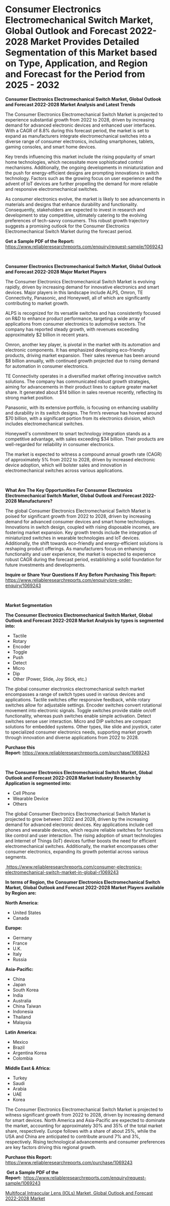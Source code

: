 <p><h1>Consumer Electronics Electromechanical Switch Market, Global Outlook and Forecast 2022-2028 Market Provides Detailed Segmentation of this Market based on Type, Application, and Region and Forecast for the Period from 2025 - 2032</h1></p><p><strong>Consumer Electronics Electromechanical Switch Market, Global Outlook and Forecast 2022-2028 Market Analysis and Latest Trends</strong></p>
<p><p>The Consumer Electronics Electromechanical Switch Market is projected to experience substantial growth from 2022 to 2028, driven by increasing demand for advanced electronic devices and enhanced user interfaces. With a CAGR of 8.8% during this forecast period, the market is set to expand as manufacturers integrate electromechanical switches into a diverse range of consumer electronics, including smartphones, tablets, gaming consoles, and smart home devices.</p><p>Key trends influencing this market include the rising popularity of smart home technologies, which necessitate more sophisticated control mechanisms. Additionally, the ongoing developments in miniaturization and the push for energy-efficient designs are prompting innovations in switch technology. Factors such as the growing focus on user experience and the advent of IoT devices are further propelling the demand for more reliable and responsive electromechanical switches.</p><p>As consumer electronics evolve, the market is likely to see advancements in materials and designs that enhance durability and functionality. Consequently, stakeholders are expected to invest in research and development to stay competitive, ultimately catering to the evolving preferences of tech-savvy consumers. This robust growth trajectory suggests a promising outlook for the Consumer Electronics Electromechanical Switch Market during the forecast period.</p></p>
<p><strong>Get a Sample PDF of the Report:&nbsp;</strong> <a href="https://www.reliableresearchreports.com/enquiry/request-sample/1069243?utm_campaign=2957&utm_medium=2&utm_source=Github&utm_content=ia&utm_term=21032025&utm_id=consumer-electronics-electromechanical-switch-market-global-outlook-and-forecast-2022-2028">https://www.reliableresearchreports.com/enquiry/request-sample/1069243</a></p>
<p>&nbsp;</p>
<p><strong>Consumer Electronics Electromechanical Switch Market, Global Outlook and Forecast 2022-2028 Major Market Players</strong></p>
<p><p>The Consumer Electronics Electromechanical Switch Market is evolving rapidly, driven by increasing demand for innovative electronics and smart devices. Major players in this landscape include ALPS, Omron, TE Connectivity, Panasonic, and Honeywell, all of which are significantly contributing to market growth.</p><p>ALPS is recognized for its versatile switches and has consistently focused on R&D to enhance product performance, targeting a wide array of applications from consumer electronics to automotive sectors. The company has reported steady growth, with revenues exceeding approximately $2 billion in recent years.</p><p>Omron, another key player, is pivotal in the market with its automation and electronic components. It has emphasized developing eco-friendly products, driving market expansion. Their sales revenue has been around $8 billion annually, with continued growth projected due to rising demand for automation in consumer electronics.</p><p>TE Connectivity operates in a diversified market offering innovative switch solutions. The company has communicated robust growth strategies, aiming for advancements in their product lines to capture greater market share. It generated about $14 billion in sales revenue recently, reflecting its strong market position.</p><p>Panasonic, with its extensive portfolio, is focusing on enhancing usability and durability in its switch designs. The firm’s revenue has hovered around $70 billion, with a significant portion from its electronics division, which includes electromechanical switches.</p><p>Honeywell's commitment to smart technology integration stands as a competitive advantage, with sales exceeding $34 billion. Their products are well-regarded for reliability in consumer electronics.</p><p>The market is expected to witness a compound annual growth rate (CAGR) of approximately 5% from 2022 to 2028, driven by increased electronic device adoption, which will bolster sales and innovation in electromechanical switches across various applications.</p></p>
<p>&nbsp;</p>
<p><strong>What Are The Key Opportunities For Consumer Electronics Electromechanical Switch Market, Global Outlook and Forecast 2022-2028 Manufacturers?</strong></p>
<p><p>The global Consumer Electronics Electromechanical Switch Market is poised for significant growth from 2022 to 2028, driven by increasing demand for advanced consumer devices and smart home technologies. Innovations in switch design, coupled with rising disposable incomes, are fostering market expansion. Key growth trends include the integration of miniaturized switches in wearable technologies and IoT devices. Additionally, the shift towards eco-friendly and energy-efficient solutions is reshaping product offerings. As manufacturers focus on enhancing functionality and user experience, the market is expected to experience robust CAGR during the forecast period, establishing a solid foundation for future investments and developments.</p></p>
<p><strong>Inquire or Share Your Questions If Any Before Purchasing This Report:</strong> <a href="https://www.reliableresearchreports.com/enquiry/pre-order-enquiry/1069243?utm_campaign=2957&utm_medium=2&utm_source=Github&utm_content=ia&utm_term=21032025&utm_id=consumer-electronics-electromechanical-switch-market-global-outlook-and-forecast-2022-2028">https://www.reliableresearchreports.com/enquiry/pre-order-enquiry/1069243</a></p>
<p>&nbsp;</p>
<p><strong>Market Segmentation</strong></p>
<p><strong>The Consumer Electronics Electromechanical Switch Market, Global Outlook and Forecast 2022-2028 Market Analysis by types is segmented into:</strong></p>
<p><ul><li>Tactile</li><li>Rotary</li><li>Encoder</li><li>Toggle</li><li>Push</li><li>Detect</li><li>Micro</li><li>Dip</li><li>Other (Power, Slide, Joy Stick, etc.)</li></ul></p>
<p><p>The global consumer electronics electromechanical switch market encompasses a range of switch types used in various devices and applications. Tactile switches offer responsive feedback, while rotary switches allow for adjustable settings. Encoder switches convert rotational movement into electronic signals. Toggle switches provide stable on/off functionality, whereas push switches enable simple activation. Detect switches sense user interaction. Micro and DIP switches are compact solutions for embedded systems. Other types, like slide and joystick, cater to specialized consumer electronics needs, supporting market growth through innovation and diverse applications from 2022 to 2028.</p></p>
<p><strong>Purchase this Report:&nbsp;</strong><a href="https://www.reliableresearchreports.com/purchase/1069243?utm_campaign=2957&utm_medium=2&utm_source=Github&utm_content=ia&utm_term=21032025&utm_id=consumer-electronics-electromechanical-switch-market-global-outlook-and-forecast-2022-2028">https://www.reliableresearchreports.com/purchase/1069243</a></p>
<p>&nbsp;</p>
<p><strong>The Consumer Electronics Electromechanical Switch Market, Global Outlook and Forecast 2022-2028 Market Industry Research by Application is segmented into:</strong></p>
<p><ul><li>Cell Phone</li><li>Wearable Device</li><li>Others</li></ul></p>
<p><p>The global Consumer Electronics Electromechanical Switch Market is projected to grow between 2022 and 2028, driven by the increasing demand for advanced electronic devices. Key applications include cell phones and wearable devices, which require reliable switches for functions like control and user interaction. The rising adoption of smart technologies and Internet of Things (IoT) devices further boosts the need for efficient electromechanical switches. Additionally, the market encompasses other consumer electronics, expanding its growth potential across various segments.</p></p>
<p><a href="https://www.reliableresearchreports.com/consumer-electronics-electromechanical-switch-market-in-global-r1069243?utm_campaign=2957&utm_medium=2&utm_source=Github&utm_content=ia&utm_term=21032025&utm_id=consumer-electronics-electromechanical-switch-market-global-outlook-and-forecast-2022-2028">&nbsp;https://www.reliableresearchreports.com/consumer-electronics-electromechanical-switch-market-in-global-r1069243</a></p>
<p><strong>In terms of Region, the Consumer Electronics Electromechanical Switch Market, Global Outlook and Forecast 2022-2028 Market Players available by Region are:</strong></p>
<p>
    <p> <strong> North America: </strong>
        <ul>
            <li>United States</li>
            <li>Canada</li>
        </ul>
        </p> 
    <p> <strong> Europe: </strong>
        <ul>
            <li>Germany</li>
            <li>France</li>
            <li>U.K.</li>
            <li>Italy</li>
            <li>Russia</li>
        </ul>
        </p> 
    <p> <strong> Asia-Pacific: </strong>
        <ul>
            <li>China</li>
            <li>Japan</li>
            <li>South Korea</li>
            <li>India</li>
            <li>Australia</li>
            <li>China Taiwan</li>
            <li>Indonesia</li>
            <li>Thailand</li>
            <li>Malaysia</li>
        </ul>
        </p> 
    <p> <strong> Latin America: </strong>
        <ul>
            <li>Mexico</li>
            <li>Brazil</li>
            <li>Argentina Korea</li>
            <li>Colombia</li>
        </ul>
        </p> 
    <p> <strong> Middle East & Africa: </strong>
        <ul>
            <li>Turkey</li>
            <li>Saudi</li>
            <li>Arabia</li>
            <li>UAE</li>
            <li>Korea</li>
        </ul>
    </p>
    </p>
<p><p>The Consumer Electronics Electromechanical Switch Market is projected to witness significant growth from 2022 to 2028, driven by increasing demand for smart devices. North America and Asia-Pacific are expected to dominate the market, accounting for approximately 30% and 35% of the total market share, respectively. Europe follows with a share of about 25%, while the USA and China are anticipated to contribute around 7% and 3%, respectively. Rising technological advancements and consumer preferences are key factors driving this regional growth.</p></p>
<p><strong>Purchase this Report: </strong><a href="https://www.reliableresearchreports.com/purchase/1069243?utm_campaign=2957&utm_medium=2&utm_source=Github&utm_content=ia&utm_term=21032025&utm_id=consumer-electronics-electromechanical-switch-market-global-outlook-and-forecast-2022-2028">https://www.reliableresearchreports.com/purchase/1069243</a></p>
<p>&nbsp;<strong>Get a Sample PDF of the Report:&nbsp;&nbsp;</strong><a href="https://www.reliableresearchreports.com/enquiry/request-sample/1069243?utm_campaign=2957&utm_medium=2&utm_source=Github&utm_content=ia&utm_term=21032025&utm_id=consumer-electronics-electromechanical-switch-market-global-outlook-and-forecast-2022-2028">https://www.reliableresearchreports.com/enquiry/request-sample/1069243</a></p>
<p><strong></strong></p>
<p><p><a href="https://github.com/abantolemox08/Market-Research-Report-List-1/blob/main/multifocal-intraocular-lens-iols-market-global-outlook-and-forecast-2022-2028-market.md?utm_campaign=2957&utm_medium=2&utm_source=Github&utm_content=ia&utm_term=21032025&utm_id=consumer-electronics-electromechanical-switch-market-global-outlook-and-forecast-2022-2028">Multifocal Intraocular Lens (IOLs) Market, Global Outlook and Forecast 2022-2028 Market</a></p></p>